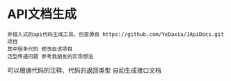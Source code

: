 # API文档生成

```
非侵入式的api代码生成工具，创意源自 https://github.com/YeDaxia/JApiDocs.git 项目
其中很多代码 修改自该项目
泛型传递问题 参考我朋友的实现想法

```
可以根据代码的注释、代码的返回类型 自动生成接口文档